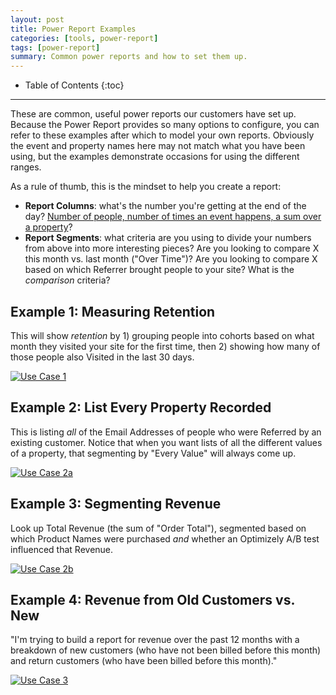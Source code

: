 ```yaml
---
layout: post
title: Power Report Examples
categories: [tools, power-report]
tags: [power-report]
summary: Common power reports and how to set them up.
---
```

* Table of Contents
{:toc}
* * *

These are common, useful power reports our customers have set up. Because the Power Report provides so many options to configure, you can refer to these examples after which to model your own reports. Obviously the event and property names here may not match what you have been using, but the examples demonstrate occasions for using the different ranges.

As a rule of thumb, this is the mindset to help you create a report:

* **Report Columns**: what's the number you're getting at the end of the day? [Number of people, number of times an event happens, a sum over a property][calculations]?
* **Report Segments**: what criteria are you using to divide your numbers from above into more interesting pieces? Are you looking to compare X this month vs. last month ("Over Time")? Are you looking to compare X based on which Referrer brought people to your site? What is the *comparison* criteria?


## Example 1: Measuring Retention

This will show *retention* by 1) grouping people into cohorts based on what month they visited your site for the first time, then 2) showing how many of those people also Visited in the last 30 days.

[![Use Case 1][case-1]][case-1]


## Example 2: List Every Property Recorded

This is listing *all* of the Email Addresses of people who were Referred by an existing customer. Notice that when you want lists of all the different values of a property, that segmenting by "Every Value" will always come up.

[![Use Case 2a][case-2a]][case-2a]


## Example 3: Segmenting Revenue

Look up Total Revenue (the sum of "Order Total"), segmented based on which Product Names were purchased *and* whether an Optimizely A/B test influenced that Revenue.

[![Use Case 2b][case-2b]][case-2b]


## Example 4: Revenue from Old Customers vs. New

"I'm trying to build a report for revenue over the past 12 months with a breakdown of new customers (who have not been billed before this month) and return customers (who have been billed before this month)."

[![Use Case 3][case-3]][case-3]

[case-1]: http://cl.ly/image/0I3L2z1Y3Z2R/01-use-case.png
[case-2a]: http://cl.ly/image/2Z46083V0M2b/02a-use-case.png
[case-2b]: http://cl.ly/image/2M0E0n07013E/02b-use-case.png
[case-3]: http://cl.ly/image/3q3Q0V1X2O2B/03-use-case.png

[calculations]: /tools/metrics/metric-calculations
